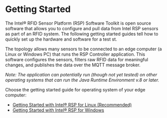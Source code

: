 # Getting Started
The Intel&reg; RFID Sensor Platform (RSP) Software Toolkit is open source software that allows you to configure and pull data from Intel RSP sensors as part of an RFID system. The following getting started guides tell how to quickly set up the hardware and software for a test st. 

The topology allows many sensors to be connected to an edge computer (a Linux or Windows PC) that runs the RSP Controller application. This software configures the sensors, filters raw RFID data for meaningful changes, and publishes the data over the MQTT message broker. 

*Note: The application can potentially run (though not yet tested) on other operating systems that can run the Java Runtime Environment v.8 or later.* 

Choose the getting started guide for operating system of your edge computer:

* [Getting Started with Intel&reg; RSP for Linux (Recommended)]([https://baychub.github.io/cb-gsg/](https://baychub.github.io/cb-gsg/)/getting-started.md)
* [Getting Started with Intel&reg; RSP for Windows](https://github.com/baychub/cb-gsg/blob/master/getting-started-win.md)
<!--stackedit_data:
eyJoaXN0b3J5IjpbLTc0NTI3Nzg4NywyOTcwNDE1NjksLTIxMD
kzMTUyNzcsLTE5NjgwNzE4XX0=
-->